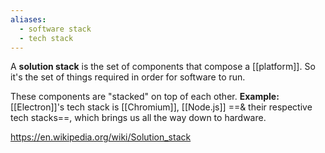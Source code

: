 ```yaml
---
aliases:
  - software stack
  - tech stack
---
```

A **solution stack** is the set of components that compose a [[platform]].
So it's the set of things required in order for software to run.

These components are "stacked" on top of each other.
**Example:** [[Electron]]'s tech stack is [[Chromium]], [[Node.js]] ==& their respective tech stacks==, which brings us all the way down to hardware.

https://en.wikipedia.org/wiki/Solution_stack